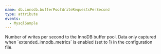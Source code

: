 ```yaml
---
name: db.innodb.bufferPoolWriteRequestsPerSecond
type: attribute
events:
  - MysqlSample
---
```


Number of writes per second to the InnoDB buffer pool. Data only captured when \`extended\_innodb\_metrics\` is enabled (set to 1) in the configuration file.